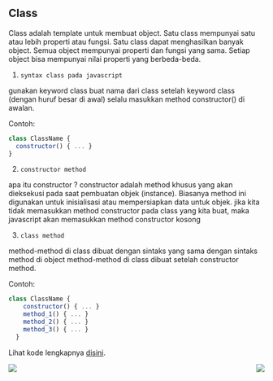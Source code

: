 ## Class

Class adalah template untuk membuat object. Satu class mempunyai satu atau lebih properti atau fungsi.
Satu class dapat menghasilkan banyak object. Semua object mempunyai properti dan fungsi yang sama.
Setiap object bisa mempunyai nilai properti yang berbeda-beda.

1. `syntax class pada javascript`

  gunakan keyword class
  buat nama dari class setelah keyword class (dengan huruf besar di awal)
  selalu masukkan method  constructor() di awalan.

Contoh:

```js
class ClassName {
  constructor() { ... }
}
```

2. `constructor method`

apa itu constructor ? 
    constructor adalah method khusus yang akan dieksekusi pada saat pembuatan objek (instance).
    Biasanya method ini digunakan untuk inisialisasi atau mempersiapkan data untuk objek.
    jika kita tidak memasukkan method constructor pada class yang kita buat, maka javascript akan memasukkan method constructor kosong

3. `class method`

method-method di class dibuat dengan sintaks yang sama dengan sintaks method di object
method-method di class dibuat setelah constructor method.

Contoh:

```js
class ClassName {
    constructor() { ... }
    method_1() { ... }
    method_2() { ... }
    method_3() { ... }
  }
```

Lihat kode lengkapnya [disini](classes.js).

[<img align="left" src="https://api.bellshade.org/badge/navigation?badgeType=previous&text=Object Manipulation" />](../012_object_manipulation)

[<img align="right" src="https://api.bellshade.org/badge/navigation?badgeType=next&text=Strict Mode" />](../014_strict_mode)